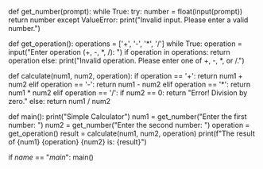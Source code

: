 def get_number(prompt):
    while True:
        try:
            number = float(input(prompt))
            return number
        except ValueError:
            print("Invalid input. Please enter a valid number.")

def get_operation():
    operations = ['+', '-', '*', '/']
    while True:
        operation = input("Enter operation (+, -, *, /): ")
        if operation in operations:
            return operation
        else:
            print("Invalid operation. Please enter one of +, -, *, or /.")

def calculate(num1, num2, operation):
    if operation == '+':
        return num1 + num2
    elif operation == '-':
        return num1 - num2
    elif operation == '*':
        return num1 * num2
    elif operation == '/':
        if num2 == 0:
            return "Error! Division by zero."
        else:
            return num1 / num2

def main():
    print("Simple Calculator")
    num1 = get_number("Enter the first number: ")
    num2 = get_number("Enter the second number: ")
    operation = get_operation()
    result = calculate(num1, num2, operation)
    print(f"The result of {num1} {operation} {num2} is: {result}")

if _name_ == "_main_":
    main()
